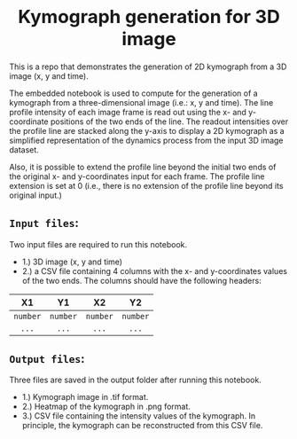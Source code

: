 ### **<h1 align='center'>Kymograph generation for 3D image</h1>**
This is a repo that demonstrates the generation of 2D kymograph from a 3D image (x, y and time). 

The embedded notebook is used to compute for the generation of a kymograph from a three-dimensional image (i.e.: x, y and time). The line profile intensity of each image frame is read out using the x- and y-coordinate positions of the two ends of the line. The readout intensities over the profile line are stacked along the y-axis to display a 2D kymograph as a simplified representation of the dynamics process from the input 3D image dataset.

Also, it is possible to extend the profile line beyond the initial two ends of the original x- and y-coordinates input for each frame. The profile line extension is set at 0 (i.e., there is no extension of the profile line beyond its original input.)

## `Input files`:

Two input files are required to run this notebook.
* 1.) 3D image (x, y and time)
* 2.) a CSV file containing 4 columns with the x- and y-coordinates values of the two ends. The columns should have the following headers:

| X1 | Y1 | X2 | Y2 |
| :-----: | :-----: | :-----: | :-----: |
| `number` | `number` | `number` | `number` |
| `...` | `...` | `...` | `...` |


## `Output files`:

Three files are saved in the output folder after running this notebook.
* 1.) Kymograph image in .tif format.
* 2.) Heatmap of the kymograph in .png format.
* 3.) CSV file containing the intensity values of the kymograph. In principle, the kymograph can be reconstructed from this CSV file.


